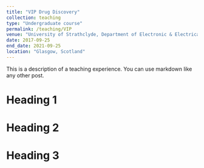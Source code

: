 ```yaml
---
title: "VIP Drug Discovery"
collection: teaching
type: "Undergraduate course"
permalink: /teaching/VIP
venue: "University of Strathclyde, Department of Electronic & Electrical Engineering"
date: 2017-09-25
end_date: 2021-09-25
location: "Glasgow, Scotland"
---
```


This is a description of a teaching experience. You can use markdown like any other post.

Heading 1
======

Heading 2
======

Heading 3
======
